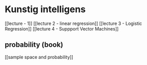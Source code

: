 # Kunstig intelligens

[[lecture - 1]]
[[lecture 2 - linear regression]]
[[lecture 3 - Logistic Regression]]
[[lecture 4 - Suppport Vector Machines]]


## probability (book)
[[sample space and probability]]

